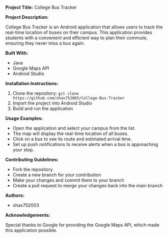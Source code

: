 **Project Title:** College Bus Tracker

**Project Description:**

College Bus Tracker is an Android application that allows users to track the real-time location of buses on their campus. This application provides students with a convenient and efficient way to plan their commute, ensuring they never miss a bus again.

**Built With:**

* Java
* Google Maps API
* Android Studio

**Installation Instructions:**

1. Clone the repository: `git clone https://github.com/shax752003/College-Bus-Tracker`
2. Import the project into Android Studio
3. Build and run the application

**Usage Examples:**

* Open the application and select your campus from the list.
* The map will display the real-time location of all buses.
* Click on a bus to see its route and estimated arrival time.
* Set up push notifications to receive alerts when a bus is approaching your stop.

**Contributing Guidelines:**

* Fork the repository
* Create a new branch for your contribution
* Make your changes and commit them to your branch
* Create a pull request to merge your changes back into the main branch

**Authors:**

* shax752003

**Acknowledgements:**

Special thanks to Google for providing the Google Maps API, which made this application possible.
